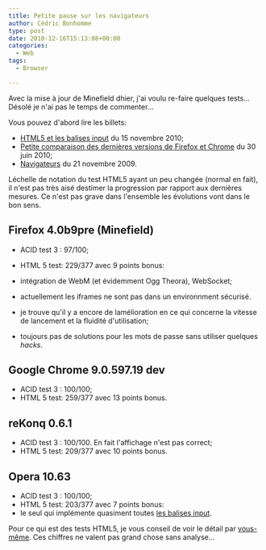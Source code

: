 ```yaml
---
title: Petite pause sur les navigateurs
author: Cédric Bonhomme
type: post
date: 2010-12-16T15:13:08+00:00
categories:
  - Web
tags:
  - Browser

---
```

Avec la mise à jour de Minefield dhier, j'ai voulu re-faire quelques tests… Désolé je n'ai pas le temps de commenter…

Vous pouvez d'abord lire les billets:

  * [HTML5 et les balises input][1] du 15 novembre 2010;
  * [Petite comparaison des dernières versions de Firefox et Chrome][2] du 30 juin 2010;
  * [Navigateurs][3] du 21 novembre 2009.

Léchelle de notation du test HTML5 ayant un peu changée (normal en fait), il n'est pas très aisé destimer la progression par rapport aux dernières mesures. Ce n'est pas grave dans l'ensemble les évolutions vont dans le bon sens.

## Firefox 4.0b9pre (Minefield)

  * ACID test 3 : 97/100;
  * HTML 5 test: 229/377 avec 9 points bonus:
  * intégration de WebM (et évidemment Ogg Theora), WebSocket;
  * actuellement les iframes ne sont pas dans un environnment sécurisé.

  * je trouve qu'il y a encore de lamélioration en ce qui concerne la vitesse de lancement et la fluidité d'utilisation;
  * toujours pas de solutions pour les mots de passe sans utiliser quelques _hacks_.

## Google Chrome 9.0.597.19 dev

  * ACID test 3 : 100/100;
  * HTML 5 test: 259/377 avec 13 points bonus.

## reKonq 0.6.1

  * ACID test 3 : 100/100. En fait l'affichage n'est pas correct;
  * HTML 5 test: 209/377 avec 10 points bonus.

## Opera 10.63

  * ACID test 3 : 100/100;
  * HTML 5 test: 203/377 avec 7 points bonus:
  * le seul qui implémente quasiment toutes [les balises input][4].

Pour ce qui est des tests HTML5, je vous conseil de voir le détail par [vous-même][5]. Ces chiffres ne valent pas grand chose sans analyse…

 [1]: https://www.cedricbonhomme.org/2010/11/15/html5-et-les-balises-input/
 [2]: https://www.cedricbonhomme.org/2010/06/30/petite-comparaison-des-dernieres-versions-de-firefox-et-chrome/
 [3]: https://www.cedricbonhomme.org/2009/11/21/navigateurs/
 [4]: http://diveintohtml5.org/detect.html#input-types
 [5]: http://beta.html5test.com/

